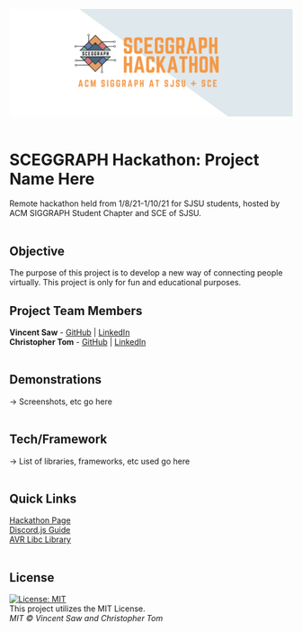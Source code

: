 ![](sceggraph_hackathon_logo.png) <br/>
<br/>
# SCEGGRAPH Hackathon: Project Name Here
Remote hackathon held from 1/8/21-1/10/21 for SJSU students, hosted by ACM SIGGRAPH Student Chapter and SCE of SJSU.<br/>
<br/>
## **Objective**<br/>
The purpose of this project is to develop a new way of connecting people virtually. This project is only for fun and educational purposes.
<br/>
## **Project Team Members**<br/>
**Vincent Saw** - [GitHub](https://github.com/vsawce) | [LinkedIn](https://www.linkedin.com/in/vincent-saw-810361162/)<br/>
**Christopher Tom** - [GitHub](https://github.com/Christopher-Tom) | [LinkedIn](https://www.linkedin.com/in/christopher-tom/)<br/>
<br/>
## **Demonstrations**<br/>
-> Screenshots, etc go here<br/>
<br/>
## **Tech/Framework**<br/>
-> List of libraries, frameworks, etc used go here<br/>
<br/>
## **Quick Links**<br/>
[Hackathon Page](https://sceggraph.devpost.com/)<br/>
[Discord.js Guide](https://discordjs.guide/)<br/>
[AVR Libc Library](https://www.nongnu.org/avr-libc/)<br/>
<br/>
## **License**<br/>
[![License: MIT](https://img.shields.io/badge/License-MIT-yellow.svg)](https://opensource.org/licenses/MIT)<br/>
This project utilizes the MIT License.<br/>
*MIT © Vincent Saw and Christopher Tom*<br/>
